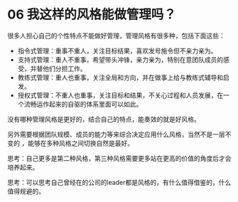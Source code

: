 # 06 我这样的风格能做管理吗？

很多人担心自己的个性特点不能做好管理，管理风格有很多种，包括下面这些：

- 指令式管理：重事不重人，关注目标结果，喜欢发号施令但不亲力亲为。
- 支持式管理：重人不重事，希望带头冲锋，亲力亲为，特别在意团队成员的感受，并替他们分担工作。
- 教练式管理：重人也重事，关注全局和方向，并在做事上给与教练式辅导和启发。
- 授权式管理：不重人也重事，关注目标和结果，不关心过程和人员发展，在一个流畅运作起来的自驱的体系里面可以如此。

没有哪种管理风格是更好的，结合自己的特点，能奏效的就是好风格。

另外需要根据团队规模、成员的能力等来综合决定应用什么风格，当然不是一层不变的 ，能够在多种风格之间切换自然是最好。

思考：自己更多是第二种风格，第三种风格需要更多站在更高的价值的角度后才会培养起来。

思考：可以思考自己曾经在的公司的leader都是风格的，有什么值得借鉴的，什么值得规避的。